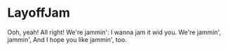 # LayoffJam
Ooh, yeah! All right!   We're jammin':   I wanna jam it wid you.   We're jammin', jammin',   And I hope you like jammin', too. 
